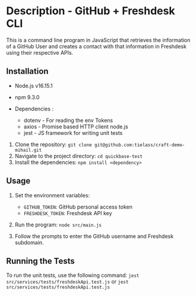 # Description - GitHub + Freshdesk CLI

This is a command line program in JavaScript that retrieves the information of a GitHub User and creates a contact with that information in Freshdesk using their respective APIs.


## Installation

- Node.js v16.15.1
- npm 9.3.0

- Dependencies :
  - dotenv - For reading the env Tokens
  - axios - Promise based HTTP client node.js
  - jest - JS framework for writing unit tests

1. Clone the repository: `git clone git@github.com:tielass/craft-demo-mihail.git`
2. Navigate to the project directory: `cd quickbase-test`
3. Install the dependencies: `npm install <dependency>`

## Usage

1. Set the environment variables:
   - `GITHUB_TOKEN`: GitHub personal access token
   - `FRESHDESK_TOKEN`: Freshdesk API key

2. Run the program: `node src/main.js`

3. Follow the prompts to enter the GitHub username and Freshdesk subdomain.

## Running the Tests

To run the unit tests, use the following command: `jest src/services/tests/freshdeskApi.test.js` or
`jest src/services/tests/freshdeskApi.test.js`
